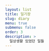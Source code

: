 ```yaml
---
layout: list
title: 일기장
slug: diary
menu: true
submenu: false
order: 3
description: >
  일상생활 있었던 일들
---
```

